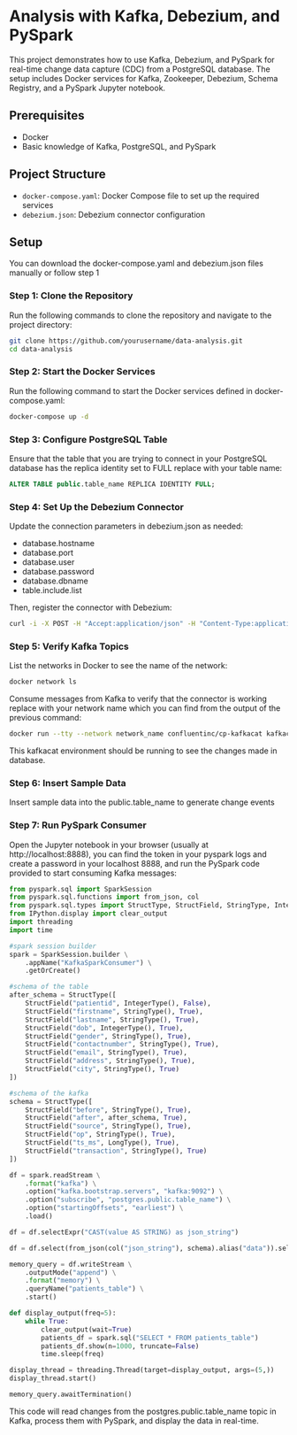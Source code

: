 # Analysis with Kafka, Debezium, and PySpark

This project demonstrates how to use Kafka, Debezium, and PySpark for real-time change data capture (CDC) from a PostgreSQL database. The setup includes Docker services for Kafka, Zookeeper, Debezium, Schema Registry, and a PySpark Jupyter notebook.

## Prerequisites

- Docker 
- Basic knowledge of Kafka, PostgreSQL, and PySpark

## Project Structure

- `docker-compose.yaml`: Docker Compose file to set up the required services
- `debezium.json`: Debezium connector configuration

## Setup

You can download the docker-compose.yaml and debezium.json files manually or follow step 1

### Step 1: Clone the Repository
Run the following commands to clone the repository and navigate to the project directory:

```sh
git clone https://github.com/yourusername/data-analysis.git
cd data-analysis
```
### Step 2: Start the Docker Services
Run the following command to start the Docker services defined in docker-compose.yaml:

```sh
docker-compose up -d
```
### Step 3: Configure PostgreSQL Table
Ensure that the table that you are trying to connect in your PostgreSQL database has the replica identity set to FULL replace with your table name:

```sql
ALTER TABLE public.table_name REPLICA IDENTITY FULL;
```
### Step 4: Set Up the Debezium Connector
Update the connection parameters in debezium.json as needed:

- database.hostname
- database.port
- database.user
- database.password
- database.dbname
- table.include.list
  
Then, register the connector with Debezium:

```sh
curl -i -X POST -H "Accept:application/json" -H "Content-Type:application/json" http://localhost:8083/connectors/ --data "@debezium.json"
```
### Step 5: Verify Kafka Topics
List the networks in Docker to see the name of the network:

```sh
docker network ls
```
Consume messages from Kafka to verify that the connector is working replace with your network name which you can find from the output of the previous command:

```sh
docker run --tty --network network_name confluentinc/cp-kafkacat kafkacat -b kafka:9092 -C -f '%s\n' -t postgres.public.table_name
```
This kafkacat environment should be running to see the changes made in database.
### Step 6: Insert Sample Data
Insert sample data into the public.table_name to generate change events

### Step 7: Run PySpark Consumer
Open the Jupyter notebook in your browser (usually at http://localhost:8888), you can find the token in your pyspark logs and create a password in your localhost 8888, and run the PySpark code provided to start consuming Kafka messages:

```python
from pyspark.sql import SparkSession
from pyspark.sql.functions import from_json, col
from pyspark.sql.types import StructType, StructField, StringType, IntegerType, LongType
from IPython.display import clear_output
import threading
import time

#spark session builder
spark = SparkSession.builder \
    .appName("KafkaSparkConsumer") \
    .getOrCreate()

#schema of the table
after_schema = StructType([
    StructField("patientid", IntegerType(), False),
    StructField("firstname", StringType(), True),
    StructField("lastname", StringType(), True),
    StructField("dob", IntegerType(), True),
    StructField("gender", StringType(), True),
    StructField("contactnumber", StringType(), True),
    StructField("email", StringType(), True),
    StructField("address", StringType(), True),
    StructField("city", StringType(), True)
])

#schema of the kafka 
schema = StructType([
    StructField("before", StringType(), True),
    StructField("after", after_schema, True),
    StructField("source", StringType(), True),
    StructField("op", StringType(), True),
    StructField("ts_ms", LongType(), True),
    StructField("transaction", StringType(), True)
])

df = spark.readStream \
    .format("kafka") \
    .option("kafka.bootstrap.servers", "kafka:9092") \
    .option("subscribe", "postgres.public.table_name") \
    .option("startingOffsets", "earliest") \
    .load()

df = df.selectExpr("CAST(value AS STRING) as json_string")

df = df.select(from_json(col("json_string"), schema).alias("data")).select("data.after.*")

memory_query = df.writeStream \
    .outputMode("append") \
    .format("memory") \
    .queryName("patients_table") \
    .start()

def display_output(freq=5):
    while True:
        clear_output(wait=True)
        patients_df = spark.sql("SELECT * FROM patients_table")
        patients_df.show(n=1000, truncate=False)
        time.sleep(freq)  

display_thread = threading.Thread(target=display_output, args=(5,))
display_thread.start()

memory_query.awaitTermination()
```
This code will read changes from the postgres.public.table_name topic in Kafka, process them with PySpark, and display the data in real-time.
